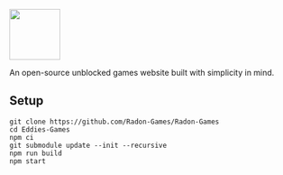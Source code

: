 <img height="90px" src="https://www.bing.com/th/id/OGC.d0f09777e3ac69f962183f8f71256735?pid=1.7&rurl=https%3a%2f%2fmedia.giphy.com%2fmedia%2fi9wgk1eDvxjzO%2fgiphy.gif&ehk=TOG8pF%2f94Z%2foI8OBoHD7DDihO1pnsDvgeHB%2bRRmn0yM%3d"></img>

An open-source unblocked games website built with simplicity in mind.

## Setup
```
git clone https://github.com/Radon-Games/Radon-Games
cd Eddies-Games
npm ci
git submodule update --init --recursive
npm run build
npm start
```

